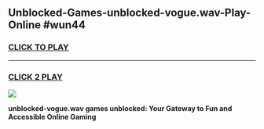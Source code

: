 
## Unblocked-Games-unblocked-vogue.wav-Play-Online #wun44
<h3>
<a href="https://news.freeplayer.one?title=unblocked-vogue.wav&ref=3">CLICK TO PLAY</a></h3>
<hr>

<h3>
<a href="https://news.freeplayer.one?title=unblocked-vogue.wav&ref=3">CLICK 2 PLAY</a>
  
</h3>

<a href="https://news.freeplayer.one?title=unblocked-vogue.wav&ref=3"><img src="https://clearcache.store/games.png"></a>


**unblocked-vogue.wav games unblocked: Your Gateway to Fun and Accessible Online Gaming**
